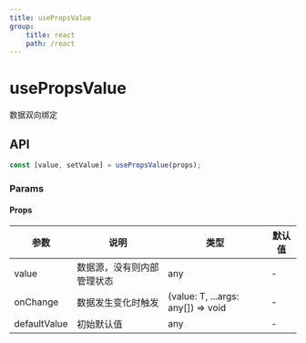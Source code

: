 ```yaml
---
title: usePropsValue
group:
    title: react
    path: /react
---
```


# usePropsValue

数据双向绑定

## API

```ts
const [value, setValue] = usePropsValue(props);
```

### Params

#### Props

| 参数         | 说明                       | 类型                               | 默认值 |
| ------------ | -------------------------- | ---------------------------------- | ------ |
| value        | 数据源，没有则内部管理状态 | any                                | -      |
| onChange     | 数据发生变化时触发         | (value: T, ...args: any[]) => void | -      |
| defaultValue | 初始默认值                 | any                                | -      |
